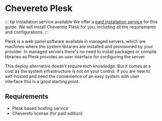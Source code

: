 # Chevereto Plesk

::: tip Installation service available
We offer a [paid installation service](https://chevereto.com/support) for this guide. We will install Chevereto Plesk for you, including all the requirements and configurations.
:::

Plesk is a web panel software available in managed servers, which are machines where the system libraries are installed and provisioned by your provider. In managed servers there's no need to install packages or compile libraries as Plesk provides an user interface for configuring the server.

This deploy alternative doesn't require tech knowledge. But it comes at a cost as the system infrastructure is not on your control. If you are new to self-hosted and need the convenience of an easy system with user interface this is a good starting point.

## Requirements

* Plesk based hosting service
* Chevereto license (for paid edition)
